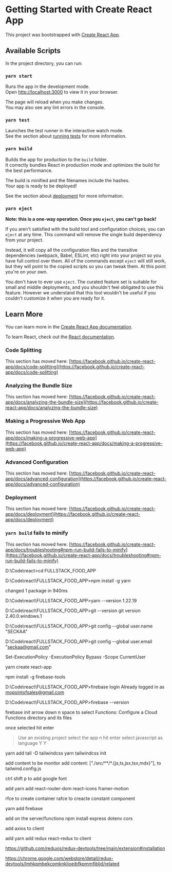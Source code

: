 # Getting Started with Create React App

This project was bootstrapped with [Create React App](https://github.com/facebook/create-react-app).

## Available Scripts

In the project directory, you can run:

### `yarn start`

Runs the app in the development mode.\
Open [http://localhost:3000](http://localhost:3000) to view it in your browser.

The page will reload when you make changes.\
You may also see any lint errors in the console.

### `yarn test`

Launches the test runner in the interactive watch mode.\
See the section about [running tests](https://facebook.github.io/create-react-app/docs/running-tests) for more information.

### `yarn build`

Builds the app for production to the `build` folder.\
It correctly bundles React in production mode and optimizes the build for the best performance.

The build is minified and the filenames include the hashes.\
Your app is ready to be deployed!

See the section about [deployment](https://facebook.github.io/create-react-app/docs/deployment) for more information.

### `yarn eject`

**Note: this is a one-way operation. Once you `eject`, you can't go back!**

If you aren't satisfied with the build tool and configuration choices, you can `eject` at any time. This command will remove the single build dependency from your project.

Instead, it will copy all the configuration files and the transitive dependencies (webpack, Babel, ESLint, etc) right into your project so you have full control over them. All of the commands except `eject` will still work, but they will point to the copied scripts so you can tweak them. At this point you're on your own.

You don't have to ever use `eject`. The curated feature set is suitable for small and middle deployments, and you shouldn't feel obligated to use this feature. However we understand that this tool wouldn't be useful if you couldn't customize it when you are ready for it.

## Learn More

You can learn more in the [Create React App documentation](https://facebook.github.io/create-react-app/docs/getting-started).

To learn React, check out the [React documentation](https://reactjs.org/).

### Code Splitting

This section has moved here: [https://facebook.github.io/create-react-app/docs/code-splitting](https://facebook.github.io/create-react-app/docs/code-splitting)

### Analyzing the Bundle Size

This section has moved here: [https://facebook.github.io/create-react-app/docs/analyzing-the-bundle-size](https://facebook.github.io/create-react-app/docs/analyzing-the-bundle-size)

### Making a Progressive Web App

This section has moved here: [https://facebook.github.io/create-react-app/docs/making-a-progressive-web-app](https://facebook.github.io/create-react-app/docs/making-a-progressive-web-app)

### Advanced Configuration

This section has moved here: [https://facebook.github.io/create-react-app/docs/advanced-configuration](https://facebook.github.io/create-react-app/docs/advanced-configuration)

### Deployment

This section has moved here: [https://facebook.github.io/create-react-app/docs/deployment](https://facebook.github.io/create-react-app/docs/deployment)

### `yarn build` fails to minify

This section has moved here: [https://facebook.github.io/create-react-app/docs/troubleshooting#npm-run-build-fails-to-minify](https://facebook.github.io/create-react-app/docs/troubleshooting#npm-run-build-fails-to-minify)

D:\Code\react>cd FULLSTACK_FOOD_APP

D:\Code\react\FULLSTACK_FOOD_APP>npm install -g yarn

changed 1 package in 940ms

D:\Code\react\FULLSTACK_FOOD_APP>yarn --version
1.22.19

D:\Code\react\FULLSTACK_FOOD_APP>git --version
git version 2.40.0.windows.1

D:\Code\react\FULLSTACK_FOOD_APP>git config --global user.name "SECKAA"

D:\Code\react\FULLSTACK_FOOD_APP>git config --global user.email "seckaa@gmail.com"

Set-ExecutionPolicy -ExecutionPolicy Bypass -Scope CurrentUser

yarn create react-app

npm install -g firebase-tools

D:\Code\react\FULLSTACK_FOOD_APP>firebase login
Already logged in as mopointofsales@gmail.com

D:\Code\react\FULLSTACK_FOOD_APP>firebase --version

firebase init
arrow down n space to select
Functions: Configure a Cloud Functions directory and its files

once selected hit enter

> Use an existing project
> select the app n hit enter
> select javascript as language
> Y
> Y

yarn add tall -D tailwindcss
yarn tailwindcss init

add content to be monitor
add content: ["./src/**/*.{js,ts,jsx,tsx,mdx}"],
to tailwind.config.js

ctrl shift p to add google font

add
yarn add react-router-dom react-icons framer-motion

rfce to create container
rafce to creacte constant component

yarn add firebase

add on the server/functions
npm install express dotenv cors

add axios to client

add yarn add redux react-redux to client

https://github.com/reduxjs/redux-devtools/tree/main/extension#installation

https://chrome.google.com/webstore/detail/redux-devtools/lmhkpmbekcpmknklioeibfkpmmfibljd/related
